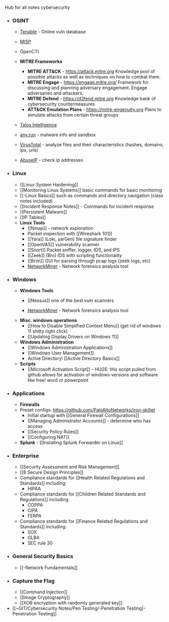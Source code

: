 Hub for all notes cybersecurity

- ### OSINT
	- [Tenable](https://www.tenable.com/plugins/was/families) - Online vuln database 
	- [MISP](https://www.misp-project.org/) 
	- OpenCTI
	- **MITRE Frameworks**
		- **MITRE ATT&CK** - https://attack.mitre.org
			Knowledge pool of possible attacks as well as techniques on how to combat them. 
		- **MITRE Engage** - https://engage.mitre.org/
			Framework for discussing and planning adversary engagement. Engage adversaries and attackers.
		- **MITRE Defend** - https://d3fend.mitre.org
			Knowledge bank of cybersecurity countermeasures
		- **ATT&CK Emulation Plans** - https://mitre-engenuity.org
			Plans to simulate attacks from certain threat groups
	- [Talos Intelligence](https://talosintelligence.com/)
		
	- [any.run](https://any.run/) - malware info and sandbox
	- [VirusTotal](https://www.virustotal.com/gui/home/upload) - analyze files and their characteristics (hashes, domains, ips, urls)
	- [AbuseIP](www.abuseipdb.com) - check ip addresses
- ### Linux
	- [[Linux System Hardening]]
	- [[Monitoring Linux Systems]] basic commands for basic monitoring
	- [[-Linux Basics]] such as commands and directory navigation (class notes included)
	- [[Incident Response Notes]] - Commands for incident response
	- [[Persistent Malware]]
	- [[IP Tables]]
	- **Linux Tools**
		- [[Nmap]] - network exploration
		- Packet inspection with [[Wireshark 101]]
		- [[Yara]] (Loki, yarGen) file signature finder 
		- [[OpenVAS]] vulnerability scanner
		- [[Snort]] Packet sniffer, logger, IDS, and IPS
		- [[Zeek]] (Bro) IDS with scripting functionality 
		- [[Brim]] GUI for parsing through pcap logs (zeek logs, etc)
		- [NetworkMiner](https://www.netresec.com/?page=NetworkMiner) - Network forensics analysis tool
- ### Windows
	- **Windows Tools**
		- [[Nessus]] one of the best vuln scanners

		- [NetworkMiner](https://www.netresec.com/?page=NetworkMiner) - Network forensics analysis tool
	- **Misc. windows operations**
		- [[How to Disable Simplified Context Menu]] (get rid of windows 11 shitty right click)
		- [[Updating Display Drivers on Windows 11]]
	- **Windows Administration**
		- [[Windows Administration Applications]]
		- [[Windows User Management]]
		- Active Directory! [[Active Directory Basics]]
	- **Scripts**
		- [[Microsoft Activation Script]] - HUGE: this script pulled from github allows for activation of windows versions and software like free! word or powerpoint
- ### Applications
	- **Firewalls**
	- Preset configs: https://github.com/PaloAltoNetworks/iron-skillet
		- Initial startup with [[General Firewall Configurations]]
		- [[Managing Administrator Accounts]] - determine who has access
		- [[Security Policy Rules]]
		- [[Configuring NAT]]
	- **Splunk**
			- [[Installing Splunk Forwarder on Linux]]
- ### Enterprise 
	- [[Security Assessment and Risk Management]].
	- [[8 Secure Design Principles]]
	- Compliance standards for [[Health Related Regulations and Standards]]
		including:
		- HIPAA
	- Compliance standards for [[Children Related Standards and Regulations]]
		including 
		- COPPA
		- CIPA
		- FERPA
	- Compliance standards for [[Finance Related Regulations and Standards]]
		including:
		- SOX
		- GLBA
		- SEC rule 30
- ### General Security Basics
	- [[-Network Fundamentals]]
- ### Capture the Flag
	- [[Command Injection]]
	- [[Image Cryptography]]
	- [[XOR encryption with randomly generated key]]
- [[~GIT/Cybersecurity Notes/Pen Testing/-Penetration Testing|-Penetration Testing]]





